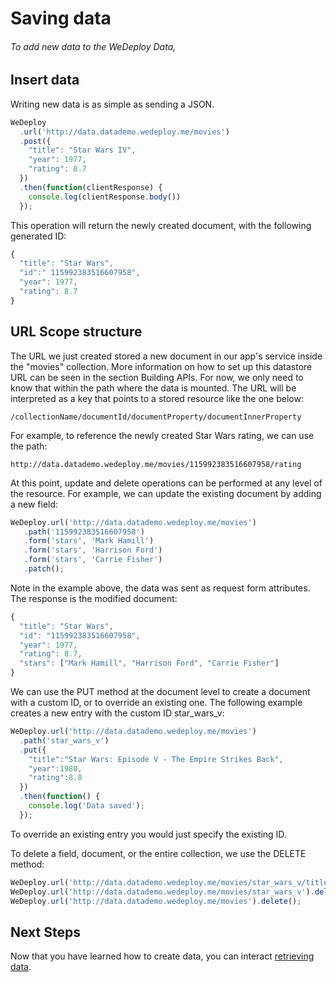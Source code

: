 # Saving data

###### To add new data to the WeDeploy Data,

<!-- <article id="insert-data"> -->

## Insert data

Writing new data is as simple as sending a JSON.

```js
WeDeploy
  .url('http://data.datademo.wedeploy.me/movies')
  .post({
    "title": "Star Wars IV",
    "year": 1977,
    "rating": 8.7
  })
  .then(function(clientResponse) {
    console.log(clientResponse.body())
  });
```

This operation will return the newly created document, with the following generated ID:

```js
{
  "title": "Star Wars",
  "id":" 115992383516607958",
  "year": 1977,
  "rating": 8.7
}
```
<!-- </article> -->

<!-- <article id="url-scope-structure"> -->

## URL Scope structure

The URL we just created stored a new document in our app's service inside the "movies" collection. More information on how to set up this datastore URL can be seen in the section Building APIs. For now, we only need to know that within the path where the data is mounted. The URL will be interpreted as a key that points to a stored resource like the one below:

```text
/collectionName/documentId/documentProperty/documentInnerProperty
```

For example, to reference the newly created Star Wars rating, we can use the path:

```text
http://data.datademo.wedeploy.me/movies/115992383516607958/rating
```

At this point, update and delete operations can be performed at any level of the resource. For example, we can update the existing document by adding a new field:

```js
WeDeploy.url('http://data.datademo.wedeploy.me/movies')
   .path('115992383516607958')
   .form('stars', 'Mark Hamill')
   .form('stars', 'Harrison Ford')
   .form('stars', 'Carrie Fisher')
   .patch();
```

Note in the example above, the data was sent as request form attributes. The response is the modified document:

```js
{
  "title": "Star Wars",
  "id": "115992383516607958",
  "year": 1977,
  "rating": 8.7,
  "stars": ["Mark Hamill", "Harrison Ford", "Carrie Fisher"]
}
```

We can use the PUT method at the document level to create a document with a custom ID, or to override an existing one. The following example creates a new entry with the custom ID star_wars_v:

```js
WeDeploy.url('http://data.datademo.wedeploy.me/movies')
  .path('star_wars_v')
  .put({
    "title":"Star Wars: Episode V - The Empire Strikes Back",
    "year":1980,
    "rating":8.8
  })
  .then(function() {
    console.log('Data saved');
  });
```

To override an existing entry you would just specify the existing ID.

To delete a field, document, or the entire collection, we use the DELETE method:

```js
WeDeploy.url('http://data.datademo.wedeploy.me/movies/star_wars_v/title').delete();
WeDeploy.url('http://data.datademo.wedeploy.me/movies/star_wars_v').delete();
WeDeploy.url('http://data.datademo.wedeploy.me/movies').delete();
```

<!-- </article> -->


## Next Steps

Now that you have learned how to create data, you can interact [retrieving data](/docs/data/retrieving-data.html).
